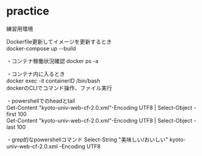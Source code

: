 # practice

練習用環境  

Dockerfile更新してイメージを更新するとき  
docker-compose up --build  

・コンテナ稼働状況確認
docker ps -a

・コンテナ内に入るとき  
docker exec -it containerID /bin/bash  
dockerのCLIでコマンド操作、ファイル実行  
  
・powershellでのheadとtail  
Get-Content "kyoto-univ-web-cf-2.0.xml"-Encoding UTF8 | Select-Object -first 100  
Get-Content "kyoto-univ-web-cf-2.0.xml"-Encoding UTF8 | Select-Object -last 100  

・grep的なpowershellコマンド
Select-String "美味しい/おいしい" kyoto-univ-web-cf-2.0.xml -Encoding UTF8  